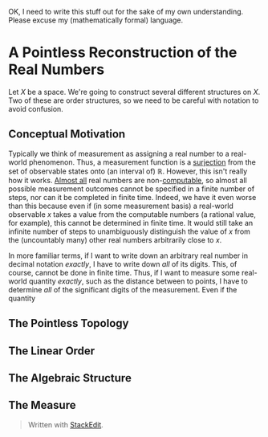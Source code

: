 OK, I need to write this stuff out for the sake of my own understanding. Please excuse my (mathematically formal) language. 

# A Pointless Reconstruction of the Real Numbers
Let $X$ be a space. We're going to construct several different structures on $X$. Two of these are order structures, so we need to be careful with notation to avoid confusion.

## Conceptual Motivation
Typically we think of measurement as assigning a real number to a real-world phenomenon. Thus, a measurement function is a [surjection](https://en.wikipedia.org/wiki/Surjective_function) from the set of observable states onto (an interval of) $\mathbb{R}$. However, this isn't really how it works. [Almost all](https://en.wikipedia.org/wiki/Almost_all) real numbers are non-[computable](https://en.wikipedia.org/wiki/Computable_number), so almost all possible measurement outcomes cannot be specified in a finite number of steps, nor can it be completed in finite time. Indeed, we have it even worse than this because even if (in some measurement basis) a real-world observable $x$ takes a value from the computable numbers (a rational value, for example), this cannot be determined in finite time. It would still take an infinite number of steps to unambiguously distinguish the value of $x$ from the (uncountably many) other real numbers arbitrarily close to $x$.

In more familiar terms, if I want to write down an arbitrary real number in decimal notation *exactly*, I have to write down *all* of its digits. This, of course, cannot be done in finite time. Thus, if I want to measure some real-world quantity *exactly*, such as the distance between to points, I have to determine *all* of the significant digits of the measurement. Even if the quantity 

## The Pointless Topology

## The Linear Order

## The Algebraic Structure

## The Measure


> Written with [StackEdit](https://stackedit.io/).
<!--stackedit_data:
eyJoaXN0b3J5IjpbLTM0OTAxMzI3MCwtNjMzOTA0OTQ2LDk4Mz
g0NDUxOSw4MzUwMzY2ODYsOTU4NTg0ODU3LC0xOTA3ODkyNjA0
LDI5NTc4MzU1OSwxNzAyMTQ2NTcwXX0=
-->